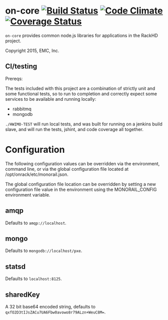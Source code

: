 
# on-core [![Build Status](http://travis-ci.org/RackHD/on-core.svg?branch=master)](https://travis-ci.org/RackHD/on-core) [![Code Climate](https://codeclimate.com/github/RackHD/on-core/badges/gpa.svg)](https://codeclimate.com/github/RackHD/on-core) [![Coverage Status](https://coveralls.io/repos/RackHD/on-core/badge.svg?branch=master&service=github)](https://coveralls.io/github/RackHD/on-core?branch=master)

`on-core` provides common node.js libraries for applications in the RackHD project.

Copyright 2015, EMC, Inc.

## CI/testing

Prereqs:

The tests included with this project are a combination of strictly unit
and some functional tests, so to run to completion and correctly expect
some services to be available and running locally:

 - rabbitmq
 - mongodb

`./HWIMO-TEST` will run local tests, and was built for running on a jenkins build slave, and will run the tests, jshint, and code coverage all together.


# Configuration

The following configuration values can be overridden via the environment, command line, or via the global configuration file located at /opt/onrack/etc/monorail.json.

The global configuration file location can be overridden by setting a new configuration file value in the environment using the MONORAIL_CONFIG environment variable.

## amqp

Defaults to `amqp://localhost`.

## mongo

Defaults to `mongodb://localhost/pxe`.

## statsd

Defaults to `localhost:8125`.

## sharedKey

A 32 bit base64 encoded string, defaults to `qxfO2D3tIJsZACu7UA6Fbw0avowo8r79ALzn+WeuC8M=`.

